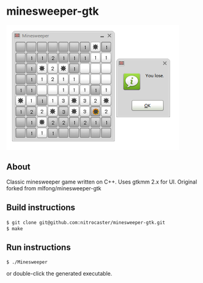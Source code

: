 minesweeper-gtk
================

![Screenshot](https://raw.githubusercontent.com/nitrocaster/minesweeper-gtk/master/screenshots/Minesweeper.png)

## About

Classic minesweeper game written on C++.
Uses gtkmm 2.x for UI.
Original forked from mlfong/minesweeper-gtk

## Build instructions

    $ git clone git@github.com:nitrocaster/minesweeper-gtk.git
    $ make

## Run instructions
    
    $ ./Minesweeper

or double-click the generated executable.
